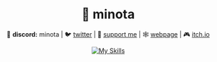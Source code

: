 <div align="center">
 
# 💽 minota
 
💬 **discord:** minota | 🐦 [twitter](https://twitter.com/minota_cc) | 
💸 [support me](https://ko-fi.com/minota) | 🕸️ [webpage](https://minota.cc) | 🎮 [itch.io](https://minota.itch.io)

[![My Skills](https://skillicons.dev/icons?i=js,ts,kotlin,nodejs,java,python)](https://skillicons.dev)
